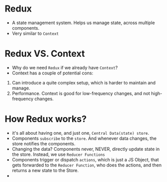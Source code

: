 # Redux 

-  A state management system. Helps us  manage state, across multiple components.
- Very similar to `Context`



# Redux VS. Context

- Why do we need `Redux` if we already have `Context`?
- Context has a couple of potential cons: 
1. Can introduce a quite complex setup, which is harder to maintain and manage. 
2. Performance. Context is good for low-frequency changes, and not high-frequency changes.

# How Redux works?

- it's all about having one, and just one, `Central Data(state) store`.
- Components `subscribe` to the `store`. And whenever data changes, the store notifies the components.
- Changing the data? Components never, NEVER, directly update state in the store. Instead, we use `Reducer Functions`
- Components trigger or dispatch `actions`, which is just a JS Object, that gets forwarded to the `Reducer Function`, who does the actions, and then returns a new state to the Store.
- 